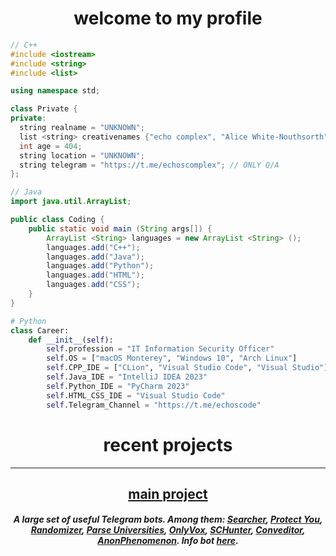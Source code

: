 <h1 align=center>welcome to my profile</h1>

```C++
// С++
#include <iostream>
#include <string>
#include <list>

using namespace std;

class Private {
private:
  string realname = "UNKNOWN";
  list <string> creativenames {"echo complex", "Alice White-Nouthsorth"};
  int age = 404;
  string location = "UNKNOWN";
  string telegram = "https://t.me/echoscomplex"; // ONLY Q/A
};
```

```Java
// Java
import java.util.ArrayList;

public class Coding {
    public static void main (String args[]) {
        ArrayList <String> languages = new ArrayList <String> ();
        languages.add("C++");
        languages.add("Java");
        languages.add("Python");
        languages.add("HTML");
        languages.add("CSS");
    }
}
```

```Python
# Python
class Career:
    def __init__(self):
        self.profession = "IT Information Security Officer"
        self.OS = ["macOS Monterey", "Windows 10", "Arch Linux"]
        self.CPP_IDE = ["CLion", "Visual Studio Code", "Visual Studio"]
        self.Java_IDE = "IntelliJ IDEA 2023"
        self.Python_IDE = "PyCharm 2023"
        self.HTML_CSS_IDE = "Visual Studio Code"
        self.Telegram_Channel = "https://t.me/echoscode"
```

<h1 align=center>recent projects</h1>

---

<h2 align=center><a href="https://t.me/tg_main_project">main project</a></h2>
<h5 align=center>A large set of useful Telegram bots. Among them: <a href="https://t.me/SearcherMainBot">Searcher</a>, <a href="https://t.me/ProtectYouMainBot">Protect You</a>, <a href="https://t.me/RandomizerMainBot">Randomizer</a>, <a href="https://t.me/ParseUniversitiesMainBot">Parse Universities</a>, <a href="https://t.me/OnlyVoxMainBot">OnlyVox</a>, <a href="https://t.me/SCHunterMainBot">SCHunter</a>, <a href="https://t.me/ConveditorMainBot">Conveditor</a>, <a href="https://t.me/AnonPhenomenonMainBot">AnonPhenomenon</a>. Info bot <a href="https://t.me/maineyeechobot">here</a>.</h5>
